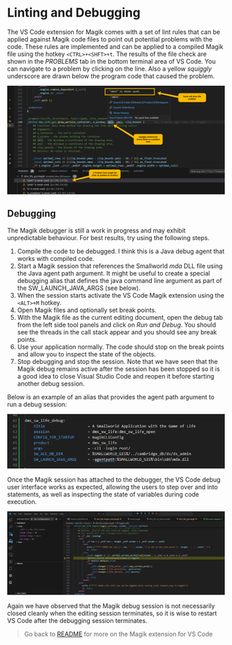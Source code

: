 # Linting and Debugging

The VS Code extension for Magik comes with a set of lint rules that can be applied against Magik code files to point out potential problems with the code.  These rules are implemented and can be applied to a compiled Magik file using the hotkey `<CTRL>+<SHFT>+t`.  The results of the file check are shown in the _PROBLEMS_ tab in the bottom terminal area of VS Code.  You can navigate to a problem by clicking on the line.  Also a yellow _squiggly_ underscore are drawn below the program code that caused the problem.

![Linting](./images/linting.png)


## Debugging

The Magik debugger is still a work in progress and may exhibit unpredictable behaviour.  For best results, try using the following steps.

1. Compile the code to be debugged.  I think this is a Java debug agent that works with compiled code.
2. Start a Magik session that references the Smallworld _mda_ DLL file using the Java agent path argument.  It might be useful to create a special debugging alias that defines the java command line argument as part of the SW_LAUNCH_JAVA_ARGS (see below).
3. When the session starts activate the VS Code Magik extension using the `<ALT>+M` hotkey.
4. Open Magik files and optionally set break points.
5. With the Magik file as the current editing document, open the debug tab from the left side tool panels and click on _Run and Debug_.  You should see the threads in the call stack appear and you should see any break points.
6. Use your application normally.  The code should stop on the break points and allow you to inspect the state of the objects.
7. Stop debugging and stop the session.  Note that we have seen that the Magik debug remains active after the session has been stopped so it is a good idea to close Visual Studio Code and reopen it before starting another debug session.

Below is an example of an alias that provides the agent path argument to run a debug session:

![Debugging-alias](./images/debug_alias.png)

Once the Magik session has attached to the debugger, the VS Code debug user interface works as expected, allowing the users to step over and into statements, as well as inspecting the state of variables during code execution.

![Debugging-Session](./images/debug_session.png)

Again we have observed that the Magik debug session is not necessarily closed cleanly when the editing session terminates, so it is wise to restart VS Code after the debugging session terminates.

> Go back to [README](../README.md) for more on the Magik extension for VS Code

